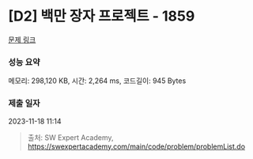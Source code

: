 # [D2] 백만 장자 프로젝트 - 1859 

[문제 링크](https://swexpertacademy.com/main/code/problem/problemDetail.do?contestProbId=AV5LrsUaDxcDFAXc) 

### 성능 요약

메모리: 298,120 KB, 시간: 2,264 ms, 코드길이: 945 Bytes

### 제출 일자

2023-11-18 11:14



> 출처: SW Expert Academy, https://swexpertacademy.com/main/code/problem/problemList.do
